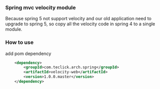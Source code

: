 ### Spring mvc velocity module

Because spring 5 not support velocity and our old application need to upgrade to spring 5, so copy all the velocity code in spring 4 to a single module. 

### How to use

add pom dependency
```xml
    <dependency>
        <groupId>com.teclick.arch.spring</groupId>
        <artifactId>velocity-web</artifactId>
        <version>1.0.0.master</version>
    </dependency>
```
